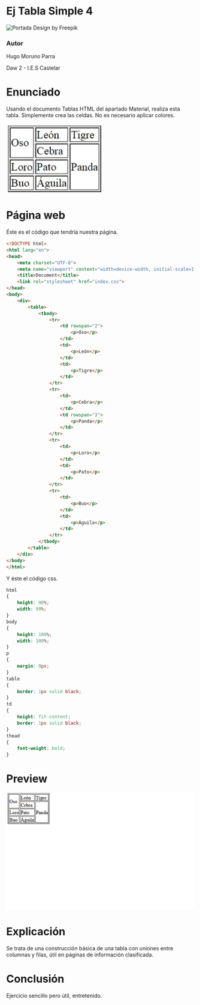 # Ej Tabla Simple 4

![Portada](../imgs/portada.jpg)
Design by Freepik

### Autor

Hugo Moruno Parra  

Daw 2 - I.E.S Castelar

<div style="page-break-after: always;"></div>

# Enunciado

Usando el documento Tablas HTML del apartado Material, realiza esta tabla. Simplemente crea las celdas. No es necesario aplicar colores.

![Enunciado](img.bmp)

# Página web

Éste es el código que tendría nuestra página.

```html
<!DOCTYPE html>
<html lang="en">
<head>
    <meta charset="UTF-8">
    <meta name="viewport" content="width=device-width, initial-scale=1.0">
    <title>Document</title>
    <link rel="stylesheet" href="index.css">
</head>
<body>
    <div>
        <table>
            <tbody>
                <tr>
                    <td rowspan="2">
                        <p>Oso</p>
                    </td>
                    <td>
                        <p>León</p>
                    </td>
                    <td>
                        <p>Tigre</p>
                    </td>
                </tr>
                <tr>
                    <td>
                        <p>Cebra</p>
                    </td>
                    <td rowspan="3">
                        <p>Panda</p>
                    </td>
                </tr>
                <tr>
                    <td>
                        <p>Loro</p>
                    </td>
                    <td>
                        <p>Pato</p>
                    </td>
                </tr>
                <tr>
                    <td>
                        <p>Buo</p>
                    </td>
                    <td>
                        <p>Águila</p>
                    </td>
                </tr>
            </tbody>
        </table>
    </div>
</body>
</html>
```

<div style="page-break-after: always;"></div>

Y éste el código css.

```css
html
{
    height: 98%;
    width: 99%;
}
body
{
    height: 100%;
    width: 100%;
}
p
{
    margin: 0px;
}
table
{
    border: 1px solid black;
}
td
{
    height: fit-content;
    border: 1px solid black;
}
thead
{
    font-weight: bold;
}
```

<div style="page-break-after: always;"></div>

# Preview

![Vista final de la página](./preview.png)

# Explicación

Se trata de una construcción básica de una tabla con uniones entre columnas y filas, útil en páginas de información clasificada.

# Conclusión

Ejercicio sencillo pero útil, entretenido.
